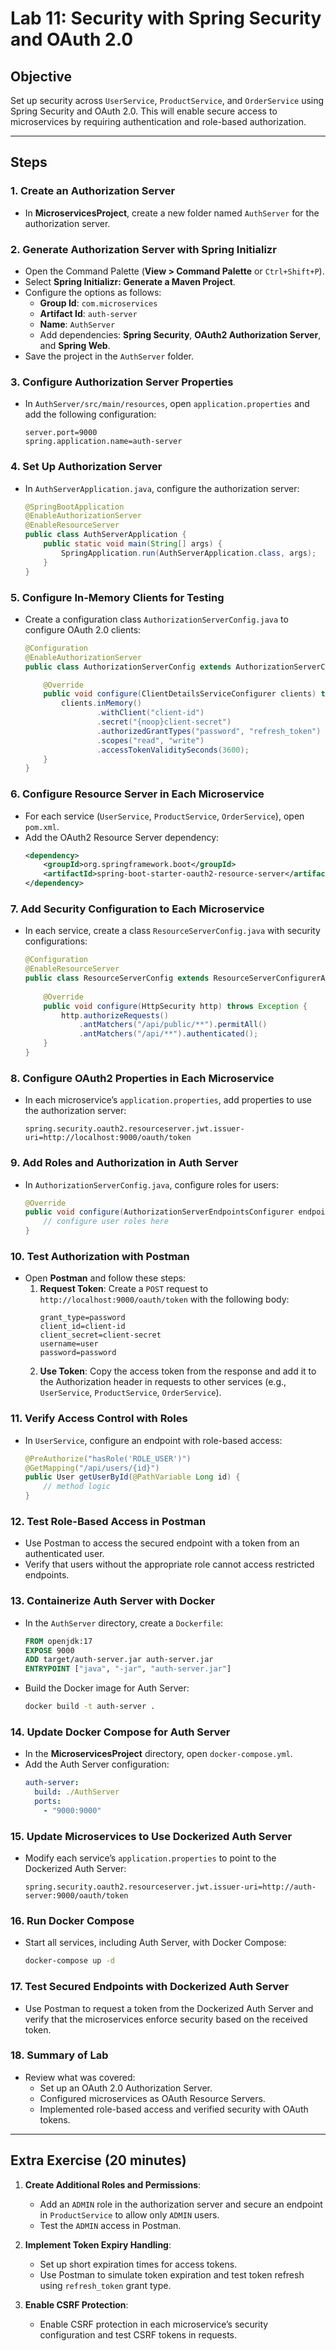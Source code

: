 # Lab 11: Security with Spring Security and OAuth 2.0

## Objective
Set up security across `UserService`, `ProductService`, and `OrderService` using Spring Security and OAuth 2.0. This will enable secure access to microservices by requiring authentication and role-based authorization.

---

## Steps

### 1. Create an Authorization Server
- In **MicroservicesProject**, create a new folder named `AuthServer` for the authorization server.

### 2. Generate Authorization Server with Spring Initializr
- Open the Command Palette (**View > Command Palette** or `Ctrl+Shift+P`).
- Select **Spring Initializr: Generate a Maven Project**.
- Configure the options as follows:
  - **Group Id**: `com.microservices`
  - **Artifact Id**: `auth-server`
  - **Name**: `AuthServer`
  - Add dependencies: **Spring Security**, **OAuth2 Authorization Server**, and **Spring Web**.
- Save the project in the `AuthServer` folder.

### 3. Configure Authorization Server Properties
- In `AuthServer/src/main/resources`, open `application.properties` and add the following configuration:
    ```properties
    server.port=9000
    spring.application.name=auth-server
    ```

### 4. Set Up Authorization Server
- In `AuthServerApplication.java`, configure the authorization server:
    ```java
    @SpringBootApplication
    @EnableAuthorizationServer
    @EnableResourceServer
    public class AuthServerApplication {
        public static void main(String[] args) {
            SpringApplication.run(AuthServerApplication.class, args);
        }
    }
    ```

### 5. Configure In-Memory Clients for Testing
- Create a configuration class `AuthorizationServerConfig.java` to configure OAuth 2.0 clients:
    ```java
    @Configuration
    @EnableAuthorizationServer
    public class AuthorizationServerConfig extends AuthorizationServerConfigurerAdapter {

        @Override
        public void configure(ClientDetailsServiceConfigurer clients) throws Exception {
            clients.inMemory()
                    .withClient("client-id")
                    .secret("{noop}client-secret")
                    .authorizedGrantTypes("password", "refresh_token")
                    .scopes("read", "write")
                    .accessTokenValiditySeconds(3600);
        }
    }
    ```

### 6. Configure Resource Server in Each Microservice
- For each service (`UserService`, `ProductService`, `OrderService`), open `pom.xml`.
- Add the OAuth2 Resource Server dependency:
    ```xml
    <dependency>
        <groupId>org.springframework.boot</groupId>
        <artifactId>spring-boot-starter-oauth2-resource-server</artifactId>
    </dependency>
    ```

### 7. Add Security Configuration to Each Microservice
- In each service, create a class `ResourceServerConfig.java` with security configurations:
    ```java
    @Configuration
    @EnableResourceServer
    public class ResourceServerConfig extends ResourceServerConfigurerAdapter {
        
        @Override
        public void configure(HttpSecurity http) throws Exception {
            http.authorizeRequests()
                .antMatchers("/api/public/**").permitAll()
                .antMatchers("/api/**").authenticated();
        }
    }
    ```

### 8. Configure OAuth2 Properties in Each Microservice
- In each microservice’s `application.properties`, add properties to use the authorization server:
    ```properties
    spring.security.oauth2.resourceserver.jwt.issuer-uri=http://localhost:9000/oauth/token
    ```

### 9. Add Roles and Authorization in Auth Server
- In `AuthorizationServerConfig.java`, configure roles for users:
    ```java
    @Override
    public void configure(AuthorizationServerEndpointsConfigurer endpoints) throws Exception {
        // configure user roles here
    }
    ```

### 10. Test Authorization with Postman
- Open **Postman** and follow these steps:
  1. **Request Token**: Create a `POST` request to `http://localhost:9000/oauth/token` with the following body:
      ```plaintext
      grant_type=password
      client_id=client-id
      client_secret=client-secret
      username=user
      password=password
      ```
  2. **Use Token**: Copy the access token from the response and add it to the Authorization header in requests to other services (e.g., `UserService`, `ProductService`, `OrderService`).

### 11. Verify Access Control with Roles
- In `UserService`, configure an endpoint with role-based access:
    ```java
    @PreAuthorize("hasRole('ROLE_USER')")
    @GetMapping("/api/users/{id}")
    public User getUserById(@PathVariable Long id) {
        // method logic
    }
    ```

### 12. Test Role-Based Access in Postman
- Use Postman to access the secured endpoint with a token from an authenticated user.
- Verify that users without the appropriate role cannot access restricted endpoints.

### 13. Containerize Auth Server with Docker
- In the `AuthServer` directory, create a `Dockerfile`:
    ```dockerfile
    FROM openjdk:17
    EXPOSE 9000
    ADD target/auth-server.jar auth-server.jar
    ENTRYPOINT ["java", "-jar", "auth-server.jar"]
    ```
- Build the Docker image for Auth Server:
    ```bash
    docker build -t auth-server .
    ```

### 14. Update Docker Compose for Auth Server
- In the **MicroservicesProject** directory, open `docker-compose.yml`.
- Add the Auth Server configuration:
    ```yaml
    auth-server:
      build: ./AuthServer
      ports:
        - "9000:9000"
    ```

### 15. Update Microservices to Use Dockerized Auth Server
- Modify each service’s `application.properties` to point to the Dockerized Auth Server:
    ```properties
    spring.security.oauth2.resourceserver.jwt.issuer-uri=http://auth-server:9000/oauth/token
    ```

### 16. Run Docker Compose
- Start all services, including Auth Server, with Docker Compose:
    ```bash
    docker-compose up -d
    ```

### 17. Test Secured Endpoints with Dockerized Auth Server
- Use Postman to request a token from the Dockerized Auth Server and verify that the microservices enforce security based on the received token.

### 18. Summary of Lab
- Review what was covered:
  - Set up an OAuth 2.0 Authorization Server.
  - Configured microservices as OAuth Resource Servers.
  - Implemented role-based access and verified security with OAuth tokens.

---

## Extra Exercise (20 minutes)

1. **Create Additional Roles and Permissions**:
   - Add an `ADMIN` role in the authorization server and secure an endpoint in `ProductService` to allow only `ADMIN` users.
   - Test the `ADMIN` access in Postman.

2. **Implement Token Expiry Handling**:
   - Set up short expiration times for access tokens.
   - Use Postman to simulate token expiration and test token refresh using `refresh_token` grant type.

3. **Enable CSRF Protection**:
   - Enable CSRF protection in each microservice’s security configuration and test CSRF tokens in requests.
